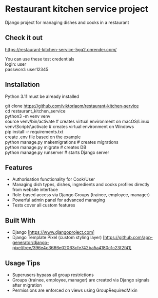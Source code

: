 # Restaurant kitchen service project

Django project for managing dishes and cooks in a restaurant

## Check it out  
https://restaurant-kitchen-service-5gq2.onrender.com/

You can use these test credentials  
login: user  
password: user12345

## Installation
Python 3.11 must be already installed

git clone https://github.com/viktoriaom/restaurant-kitchen-service  
cd restaurant_kitchen_service  
python3 -m venv venv  
source venv/bin/activate # creates virtual environment on macOS/Linux  
venv\Scripts\activate # creates virtual environment on Windows  
pip install -r requirements.txt  
create .env file based on the example  
python manage.py makemigrations # creates migrations  
python manage.py migrate # creates DB  
python manage.py runserver # starts Django server  

## Features
* Authorisation functionality for Cook/User
* Managing dish types, dishes, ingredients and cooks profiles directly from website interface
* Role-based access via Django Groups (trainee, employee, manager)
* Powerful admin panel for advanced managing
* Tests cover all custom features

## Built With
* Django [https://www.djangoproject.com]
* Django Template Pixel (custom styling layer) [https://github.com/app-generator/django-pixel/tree/396e4c3686e02063cfe742ba5a4180c1c23f2f41]

## Usage Tips
* Superusers bypass all group restrictions
* Groups (trainee, employee, manager) are created via Django signals after migration
* Permissions are enforced on views using GroupRequiredMixin
